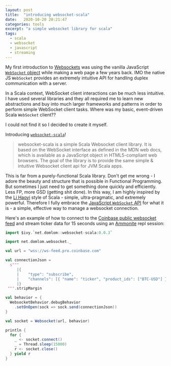 ```yaml
---
layout: post
title:  "introducing websocket-scala"
date:   2020-10-20 20:21:47
categories: tools
excerpt: "a simple websocket library for scala"
tags:
  - scala
  - websocket
  - javascript
  - streaming
---
```


My first introduction to [Websockets](https://en.wikipedia.org/wiki/WebSocket) was using the vanilla JavaScript [`WebSocket` object](https://developer.mozilla.org/en-US/docs/Web/API/WebSockets_API) while making a web page a few years back.  IMO the native JS `WebSocket` provides an extremely intuitive API for handling duplex communication with a server.

In a Scala context, WebSocket client interactions can be much less intuitive.  I have used several libraries and they all required me to learn new abstractions and buy into much larger frameworks and patterns in order to perform simple WebSocket client tasks.  Where was my basic, event-driven Scala `WebSocket` client??

I could not find it so I decided to create it myself.

Introducing [`websocket-scala`](https://github.com/lombardo-chcg/websocket-scala)!

> websocket-scala is a simple Scala Websocket client library. It is based on the WebSocket interface as defined in the MDN web docs, which is available as a JavaScript object in HTML5-compliant web browsers. The goal of the library is to provide the same simple & intuitive Websocket client api for JVM Scala apps.

This is far from a purely-functional Scala library.  Don't get me wrong - I adore the beauty and structure that is possible in Functional Programming.  But sometimes I just need to get something done quickly and efficiently.  Less FP, more GSD (getting shit done).  In this way, I am highly inspired by the [Li Haoyi](https://github.com/lihaoyi) style of Scala - simple, ultra-pragmatic, and extremely powerful.  Therefore I fully embrace the [JavaScript `WebSocket` API](https://developer.mozilla.org/en-US/docs/Web/API/WebSockets_API) for what it is - a simple, effective way to manage a websocket connection.

Here's an example of how to connect to the [Coinbase public websocket feed](https://docs.pro.coinbase.com/?javascript#websocket-feed) and stream ticker data for 15 seconds using an [Ammonite](https://ammonite.io/) repl session:

```scala
import $ivy.`net.domlom::websocket-scala:0.0.3`

import net.domlom.websocket._

val url = "wss://ws-feed.pro.coinbase.com"

val connectionJson =
  s"""
     |{
     |    "type": "subscribe",
     |    "channels": [{ "name": "ticker", "product_ids": ["BTC-USD"] }]
     |}
 """.stripMargin

val behavior = {
  WebsocketBehavior.debugBehavior
    .setOnOpen(sock => sock.send(connectionJson))
}

val socket = Websocket(url, behavior)

println {
  for {
    _ <- socket.connect()
    _ = Thread.sleep(15000)
    r <- socket.close()
  } yield r
}
```
